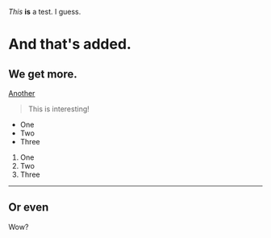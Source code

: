 *This* **is** a test. I guess.
# And that's added.
## We get more.
[Another](https://amccully.github.io/cse15l-lab-reports/another)
> This is interesting!

* One
* Two
* Three

1. One
2. Two
3. Three

---
Or even
---
Wow?

